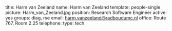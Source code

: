 title: Harm van Zeeland
name: Harm van Zeeland
template: people-single
picture: Harm_van_Zeeland.jpg
position: Research Software Engineer
active: yes
groups: diag, rse
email: harm.vanzeeland@radboudumc.nl
office: Route 767, Room 2.25
telephone:
type: tech

